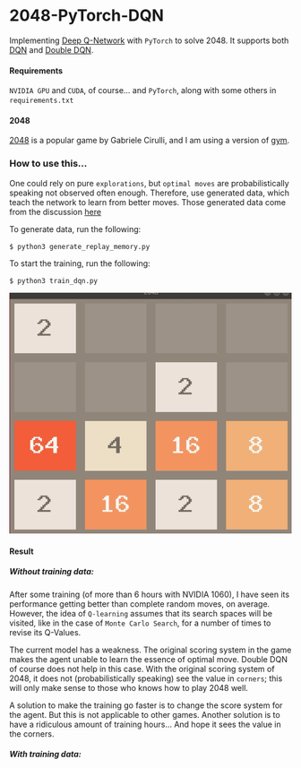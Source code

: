 # 2048-PyTorch-DQN

Implementing [Deep Q-Network](https://deepmind.com/research/dqn/) with `PyTorch` to solve 2048. 
It supports both [DQN](https://arxiv.org/abs/1312.5602) and [Double DQN](https://arxiv.org/abs/1509.06461).

#### Requirements
`NVIDIA GPU` and `CUDA`, of course...  and `PyTorch`, along with some others in `requirements.txt`


#### 2048

[2048](https://github.com/gabrielecirulli/2048) is a popular game by Gabriele Cirulli, 
and I am using a version of [gym](https://github.com/mllobet/gym-2048).

### How to use this...
One could rely on pure `explorations`, but `optimal moves` are
probabilistically speaking not observed often enough. Therefore, use generated data,
which teach the network to learn from better moves. Those generated data come from
the discussion [here](https://stackoverflow.com/questions/22342854/what-is-the-optimal-algorithm-for-the-game-2048)

To generate data, run the following:

    $ python3 generate_replay_memory.py

To start the training, run the following:
    
    $ python3 train_dqn.py

![screenshot](img/2048.gif)


#### Result

##### Without training data:
After some training (of more than 6 hours with NVIDIA 1060), 
I have seen its performance getting better than complete random moves, on average.
However, the idea of `Q-learning` assumes that its search spaces will be visited,
like in the case of `Monte Carlo Search`, for a number of times to revise its Q-Values.

The current model has a weakness. The original scoring system in the game 
makes the agent unable to learn the essence of optimal move. Double DQN of course does not
help in this case. With the original scoring system of 2048,
it does not (probabilistically speaking) see the value in `corners`; this will only make
sense to those who knows how to play 2048 well.
 
A solution to make the training go faster is to change the score system for the agent.
But this is not applicable to other games.
Another solution is to have a ridiculous amount of training hours... And hope it sees the
value in the corners.

##### With training data:

